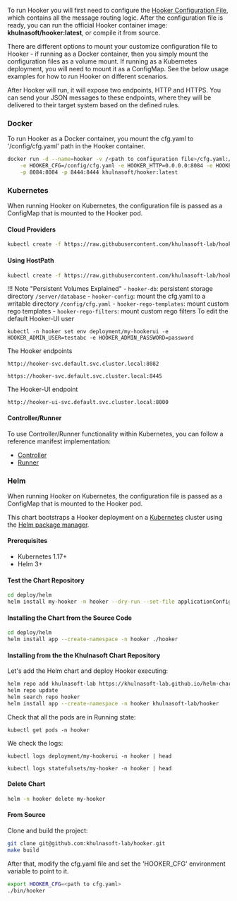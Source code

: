 To run Hooker you will first need to configure the [Hooker Configuration File](/hooker/config), which contains all the message routing logic.
After the configuration file is ready, you can run the official Hooker container image: **khulnasoft/hooker:latest**, or compile it from source.

There are different options to mount your customize configuration file to Hooker - if running as a Docker container, then you simply mount the configuration files as a volume mount. If running as a Kubernetes deployment, you will need to mount it as a ConfigMap. See the below usage examples for how to run Hooker on different scenarios.

After Hooker will run, it will expose two endpoints, HTTP and HTTPS. You can send your JSON messages to these endpoints, where they will be delivered to their target system based on the defined rules.

### Docker
To run Hooker as a Docker container, you mount the cfg.yaml to '/config/cfg.yaml' path in the Hooker container.


```bash
docker run -d --name=hooker -v /<path to configuration file>/cfg.yaml:/config/cfg.yaml \
    -e HOOKER_CFG=/config/cfg.yaml -e HOOKER_HTTP=0.0.0.0:8084 -e HOOKER_HTTPS=0.0.0.0:8444 \
    -p 8084:8084 -p 8444:8444 khulnasoft/hooker:latest
```

### Kubernetes
When running Hooker on Kubernetes, the configuration file is passed as a ConfigMap that is mounted to the Hooker pod.


#### Cloud Providers

``` bash
kubectl create -f https://raw.githubusercontent.com/khulnasoft-lab/hooker/main/deploy/kubernetes/hooker.yaml
```

#### Using HostPath

``` bash
kubectl create -f https://raw.githubusercontent.com/khulnasoft-lab/hooker/main/deploy/kubernetes/hostPath/hooker-pv.yaml
```

!!! Note "Persistent Volumes Explained"
    - `hooker-db`: persistent storage directory `/server/database`
    - `hooker-config`: mount the cfg.yaml to a writable directory `/config/cfg.yaml`
    - `hooker-rego-templates`: mount custom rego templates
    - `hooker-rego-filters`: mount custom rego filters
To edit the default Hooker-UI user

```
kubectl -n hooker set env deployment/my-hookerui -e HOOKER_ADMIN_USER=testabc -e HOOKER_ADMIN_PASSWORD=password
```

The Hooker endpoints
```
http://hooker-svc.default.svc.cluster.local:8082
```
```
https://hooker-svc.default.svc.cluster.local:8445
```

The Hooker-UI endpoint
````
http://hooker-ui-svc.default.svc.cluster.local:8000
````

#### Controller/Runner
To use Controller/Runner functionality within Kubernetes, you can follow a reference manifest implementation:
- [Controller](https://github.com/khulnasoft-lab/hooker/blob/main/deploy/kubernetes/hooker-controller.yaml)
- [Runner](https://github.com/khulnasoft-lab/hooker/blob/main/deploy/kubernetes/hooker-runner.yaml)

### Helm
When running Hooker on Kubernetes, the configuration file is passed as a ConfigMap that is mounted to the Hooker pod.

This chart bootstraps a Hooker deployment on a [Kubernetes](https://kubernetes.io/) cluster using the [Helm package manager](https://helm.sh/).

#### Prerequisites
- Kubernetes 1.17+
- Helm 3+

#### Test the Chart Repository

```bash
cd deploy/helm
helm install my-hooker -n hooker --dry-run --set-file applicationConfigPath="../../cfg.yaml" ./hooker
```

#### Installing the Chart from the Source Code

```bash
cd deploy/helm
helm install app --create-namespace -n hooker ./hooker
```

#### Installing from the the Khulnasoft Chart Repository

Let's add the Helm chart and deploy Hooker executing:


```bash
helm repo add khulnasoft-lab https://khulnasoft-lab.github.io/helm-charts/
helm repo update
helm search repo hooker
helm install app --create-namespace -n hooker khulnasoft-lab/hooker
```

Check that all the pods are in Running state:

`kubectl get pods -n hooker`

We check the logs:

```
kubectl logs deployment/my-hookerui -n hooker | head
```

```
kubectl logs statefulsets/my-hooker -n hooker | head
```

#### Delete Chart

```bash
helm -n hooker delete my-hooker
```

#### From Source
Clone and build the project:
```bash
git clone git@github.com:khulnasoft-lab/hooker.git
make build
```
After that, modify the cfg.yaml file and set the 'HOOKER_CFG' environment variable to point to it.
```bash
export HOOKER_CFG=<path to cfg.yaml>
./bin/hooker
```
